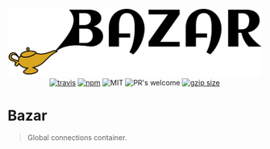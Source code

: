<p align="center">
  <img src="logo.svg" alt="bazar" />
  <br>
  <a href="https://travis-ci.org/lucagez/bazar"><img src="https://travis-ci.com/lucagez/bazar.svg?branch=master" alt="travis"></a>
  <a href="https://www.npmjs.org/package/bazar"><img src="https://img.shields.io/npm/v/bazar.svg?style=flat" alt="npm"></a>
  <img src="https://img.shields.io/badge/license-MIT-f1c40f.svg" alt="MIT">
  <img src="https://img.shields.io/badge/PRs-welcome-6574cd.svg" alt="PR's welcome">
  <a href="https://unpkg.com/bazar"><img src="https://img.badgesize.io/https://unpkg.com/bazar/dist/bazar.js?compression=gzip" alt="gzip size"></a>
  <!-- <a href="https://www.npmjs.com/package/tattica"><img src="https://img.shields.io/npm/dt/tattica.svg" alt="downloads" ></a> -->
</p>

# Bazar
> Global connections container.